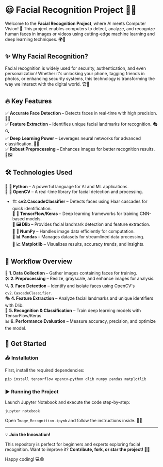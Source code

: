 # 😃 Facial Recognition Project 🚀🤖

Welcome to the **Facial Recognition Project**, where AI meets Computer Vision! 🎯 This project enables computers to detect, analyze, and recognize human faces in images or videos using cutting-edge machine learning and deep learning techniques. 🌍🔬

## ✨ Why Facial Recognition?

Facial recognition is widely used for security, authentication, and even personalization! Whether it's unlocking your phone, tagging friends in photos, or enhancing security systems, this technology is transforming the way we interact with the digital world. 🏆🔏

## 🔥 Key Features

✅ **Accurate Face Detection** – Detects faces in real-time with high precision. 🧐📸  
✅ **Feature Extraction** – Identifies unique facial landmarks for recognition. 🎭🔍  
✅ **Deep Learning Power** – Leverages neural networks for advanced classification. 🧠💡  
✅ **Robust Preprocessing** – Enhances images for better recognition results. 🎨🖼

## 🛠 Technologies Used

🔹 **🐍 Python** – A powerful language for AI and ML applications.  
🔹 **📸 OpenCV** – A real-time library for facial detection and processing.  
   - 🏗 **cv2.CascadeClassifier** – Detects faces using Haar cascades for quick identification.  
🔹 **🔬 TensorFlow/Keras** – Deep learning frameworks for training CNN-based models.  
🔹 **🖼 Dlib** – Provides facial landmark detection and feature extraction.  
🔹 **🔢 NumPy** – Handles image data efficiently for computation.  
🔹 **📊 Pandas** – Manages datasets for streamlined data processing.  
🔹 **📈 Matplotlib** – Visualizes results, accuracy trends, and insights.  

## 🔄 Workflow Overview

📝 **1. Data Collection** – Gather images containing faces for training.  
🛠 **2. Preprocessing** – Resize, grayscale, and enhance images for analysis.  
🔍 **3. Face Detection** – Identify and isolate faces using OpenCV's `cv2.CascadeClassifier`.  
🎭 **4. Feature Extraction** – Analyze facial landmarks and unique identifiers with Dlib.  
🤖 **5. Recognition & Classification** – Train deep learning models with TensorFlow/Keras.  
📊 **6. Performance Evaluation** – Measure accuracy, precision, and optimize the model.  

## 🚀 Get Started

### 📥 Installation

First, install the required dependencies:

```bash
pip install tensorflow opencv-python dlib numpy pandas matplotlib
```

### ▶ Running the Project

Launch Jupyter Notebook and execute the code step-by-step:

```bash
jupyter notebook
```

Open `Image_Recognition.ipynb` and follow the instructions inside. 📖✅

---

💡 **Join the Innovation!**

This repository is perfect for beginners and experts exploring facial recognition. Want to improve it? **Contribute, fork, or star the project! 🌟🚀**

Happy coding! 💻😃

